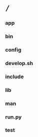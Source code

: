 # `/`

### app

### bin

### config

### develop.sh

### include

### lib

### man

### run.py

### test
